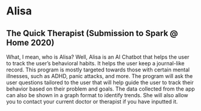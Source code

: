 # Alisa
## The Quick Therapist (Submission to Spark @ Home 2020)

What, I mean, who is Alisa? Well, Alisa is an AI Chatbot that helps the user to track the user’s behavioral habits. It helps the user keep a journal-like record. This program is mostly targeted towards those with certain mental illnesses, such as ADHD, panic attacks, and more. The program will ask the user questions tailored to the user that will help guide the user to track their behavior based on their problem and goals. The data collected from the app can also be shown in a graph format to identify trends. She will also allow you to contact your current doctor or therapist if you have inputted it.
 
 
